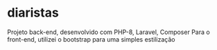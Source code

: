# diaristas
Projeto back-end, desenvolvido com PHP-8, Laravel, Composer 
Para o front-end, utilizei o bootstrap para uma simples estilização
